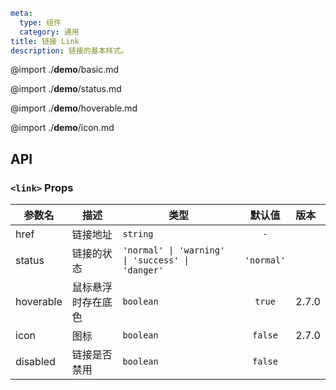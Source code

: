 ```yaml
meta:
  type: 组件
  category: 通用
title: 链接 Link
description: 链接的基本样式。
```

@import ./__demo__/basic.md

@import ./__demo__/status.md

@import ./__demo__/hoverable.md

@import ./__demo__/icon.md

## API



### `<link>` Props

|参数名|描述|类型|默认值|版本|
|---|---|---|:---:|:---|
|href|链接地址|`string`|`-`||
|status|链接的状态|`'normal' \| 'warning' \| 'success' \| 'danger'`|`'normal'`||
|hoverable|鼠标悬浮时存在底色|`boolean`|`true`|2.7.0|
|icon|图标|`boolean`|`false`|2.7.0|
|disabled|链接是否禁用|`boolean`|`false`||


